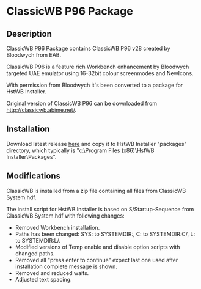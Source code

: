 # ClassicWB P96 Package

## Description

ClassicWB P96 Package contains ClassicWB P96 v28 created by Bloodwych from EAB.

ClassicWB P96 is a feature rich Workbench enhancement by Bloodwych targeted UAE emulator using 16-32bit colour screenmodes and NewIcons.

With permission from Bloodwych it's been converted to a package for HstWB Installer.

Original version of ClassicWB P96 can be downloaded from http://classicwb.abime.net/.

## Installation

Download latest release [here](../../releases) and copy it to HstWB Installer "packages" directory, which typically is "c:\Program Files (x86)\HstWB Installer\Packages".

## Modifications

ClassicWB is installed from a zip file containing all files from ClassicWB System.hdf.

The install script for HstWB Installer is based on S/Startup-Sequence from ClassicWB System.hdf with following changes:

- Removed Workbench installation.
- Paths has been changed: SYS: to SYSTEMDIR:, C: to SYSTEMDIR:C/, L: to SYSTEMDIR:L/.
- Modified versions of Temp enable and disable option scripts with changed paths.
- Removed all "press enter to continue" expect last one used after installation complete message is shown.
- Removed and reduced waits.
- Adjusted text spacing.